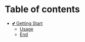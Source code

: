 # Table of contents

* [💕 Getting Start](README.md)
  * [Usage](getting-start/usage.md)
  * [End](getting-start/end.md)
